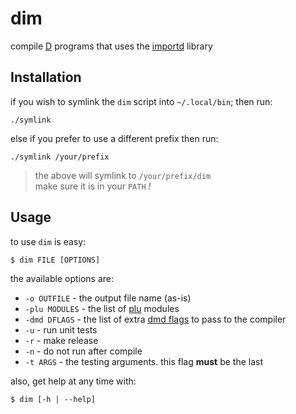 # dim

compile [D](https://dlang.org) programs that uses the [importd](https://github.com/onerbs/importd) library


## Installation

if you wish to symlink the `dim` script into `~/.local/bin`; then run:

	./symlink

else if you prefer to use a different prefix then run:

	./symlink /your/prefix

> the above will symlink to `/your/prefix/dim`<br>
> make sure it is in your `PATH` *!*


## Usage

to use `dim` is easy:

	$ dim FILE [OPTIONS]

the available options are:

- `-o OUTFILE` - the output file name (as-is)
- `-plu MODULES` - the list of [plu](https://github.com/onerbs/importd/tree/master/plu) modules
- `-dmd DFLAGS` - the list of extra [dmd flags](https://dlang.org/dmd-linux.html) to pass to the compiler
- `-u` - run unit tests
- `-r` - make release
- `-n` - do not run after compile
- `-t ARGS` - the testing arguments. this flag **must** be the last

also, get help at any time with:

	$ dim [-h | --help]
